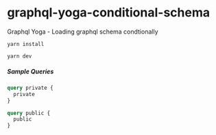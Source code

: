 # graphql-yoga-conditional-schema

Graphql Yoga - Loading graphql schema condtionally

```
yarn install

yarn dev
```

##### Sample Queries

```graphql
query private {
  private
}

query public {
  public
}
```
